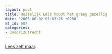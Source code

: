 ```yaml
---
layout: post
title: Huiselijk Eels houdt het graag gezellig
date: '2005-06-02 01:03:26 +0200'
mt_id: 687
categories:
- 3voor12utrecht
---
```

<a href="http://3voor12.vpro.nl/artikelen/artikel/40695631">Lees zelf maar</a>.
